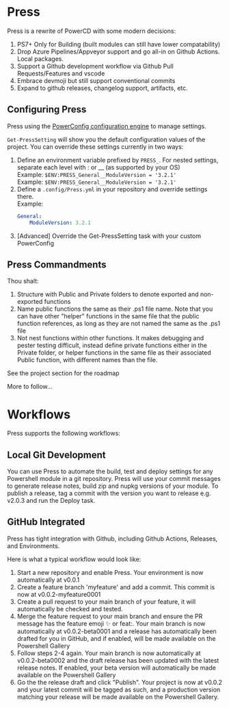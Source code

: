 # Press

Press is a rewrite of PowerCD with some modern decisions:
1. PS7+ Only for Building (built modules can still have lower compatability)
1. Drop Azure Pipelines/Appveyor support and go all-in on Github Actions. Local packages.
1. Support a Github development workflow via Github Pull Requests/Features and vscode
1. Embrace devmoji but still support conventional commits
1. Expand to github releases, changelog support, artifacts, etc.

## Configuring Press
Press using the [PowerConfig configuration engine](https://github.com/justingrote/PowerConfig) to manage settings. 

`Get-PressSetting` will show you the default configuration values of the project. You can override these settings currently in two ways:

1. Define an environment variable prefixed by `PRESS_`. For nested settings, separate each level with : or __ (as supported by your OS)
<br />Example: `$ENV:PRESS_General__ModuleVersion = '3.2.1'`
<br />Example: `$ENV:PRESS_General__ModuleVersion = '3.2.1'`
1. Define a `.config/Press.yml` in your repository and override settings there.
<br />Example:
    ```yaml
    General:
        ModuleVersion: 3.2.1
    ```
1. [Advanced] Override the Get-PressSetting task with your custom PowerConfig


## Press Commandments

Thou shalt:
1. Structure with Public and Private folders to denote exported and non-exported functions
1. Name public functions the same as their .ps1 file name. Note that you can have other "helper" functions in the same file that the public function references, as long as they are not named the same as the .ps1 file
1. Not nest functions within other functions. It makes debugging and pester testing difficult, instead define private functions either in the Private folder, or helper functions in the same file as their associated Public function, with different names than the file.

See the project section for the roadmap

More to follow...

# Workflows
Press supports the following workflows:

## Local Git Development
You can use Press to automate the build, test and deploy settings for any Powershell module in a git repository. Press will
use your commit messages to generate release notes, build zip and nupkg versions of your module. To publish a release,
tag a commit with the version you want to release e.g. v2.0.3 and run the Deploy task.

## GitHub Integrated
Press has tight integration with Github, including Github Actions, Releases, and Environments.

Here is what a typical workflow would look like:
1. Start a new repository and enable Press. Your environment is now automatically at v0.0.1
2. Create a feature branch 'myfeature' and add a commit. This commit is now at v0.0.2-myfeature0001
3. Create a pull request to your main branch of your feature, it will automatically be checked and tested.
4. Merge the feature request to your main branch and ensure the PR message has the feature emoji ✨ or feat:. Your main branch is now automatically at v0.0.2-beta0001 and a release has automatically been drafted for you in GitHub, and if enabled, will be made available on the Powershell Gallery
5. Follow steps 2-4 again. Your main branch is now automatically at v0.0.2-beta0002 and the draft release has been updated with the latest release notes. If enabled, your beta version will automatically be made available on the Powershell Gallery
6. Go the the release draft and click "Publish". Your project is now at v0.0.2 and your latest commit will be tagged as such, and a production version matching your release will be made available on the Powershell Gallery.